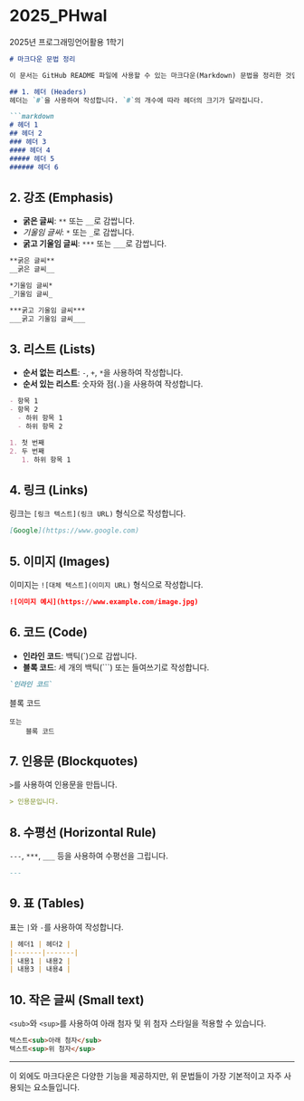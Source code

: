 # 2025_PHwal
2025년 프로그래밍언어활용 1학기

```markdown
# 마크다운 문법 정리

이 문서는 GitHub README 파일에 사용할 수 있는 마크다운(Markdown) 문법을 정리한 것입니다.

## 1. 헤더 (Headers)
헤더는 `#`을 사용하여 작성합니다. `#`의 개수에 따라 헤더의 크기가 달라집니다.

```markdown
# 헤더 1
## 헤더 2
### 헤더 3
#### 헤더 4
##### 헤더 5
###### 헤더 6
```

## 2. 강조 (Emphasis)
- **굵은 글씨**: `**` 또는 `__`로 감쌉니다.
- *기울임 글씨*: `*` 또는 `_`로 감쌉니다.
- **굵고 기울임 글씨**: `***` 또는 `___`로 감쌉니다.

```markdown
**굵은 글씨**
__굵은 글씨__

*기울임 글씨*
_기울임 글씨_

***굵고 기울임 글씨***
___굵고 기울임 글씨___
```

## 3. 리스트 (Lists)

- **순서 없는 리스트**: `-`, `+`, `*`을 사용하여 작성합니다.
- **순서 있는 리스트**: 숫자와 점(`.`)을 사용하여 작성합니다.

```markdown
- 항목 1
- 항목 2
  - 하위 항목 1
  - 하위 항목 2

1. 첫 번째
2. 두 번째
   1. 하위 항목 1
```

## 4. 링크 (Links)

링크는 `[링크 텍스트](링크 URL)` 형식으로 작성합니다.

```markdown
[Google](https://www.google.com)
```

## 5. 이미지 (Images)

이미지는 `![대체 텍스트](이미지 URL)` 형식으로 작성합니다.

```markdown
![이미지 예시](https://www.example.com/image.jpg)
```

## 6. 코드 (Code)

- **인라인 코드**: 백틱(`)으로 감쌉니다.
- **블록 코드**: 세 개의 백틱(```) 또는 들여쓰기로 작성합니다.

```markdown
`인라인 코드`

```
블록 코드
```
또는
    블록 코드
```

## 7. 인용문 (Blockquotes)

`>`를 사용하여 인용문을 만듭니다.

```markdown
> 인용문입니다.
```

## 8. 수평선 (Horizontal Rule)

`---`, `***`, `___` 등을 사용하여 수평선을 그립니다.

```markdown
---
```

## 9. 표 (Tables)

표는 `|`와 `-`를 사용하여 작성합니다.

```markdown
| 헤더1 | 헤더2 |
|-------|-------|
| 내용1 | 내용2 |
| 내용3 | 내용4 |
```

## 10. 작은 글씨 (Small text)

`<sub>`와 `<sup>`를 사용하여 아래 첨자 및 위 첨자 스타일을 적용할 수 있습니다.

```markdown
텍스트<sub>아래 첨자</sub>
텍스트<sup>위 첨자</sup>
```

---

이 외에도 마크다운은 다양한 기능을 제공하지만, 위 문법들이 가장 기본적이고 자주 사용되는 요소들입니다.
```
